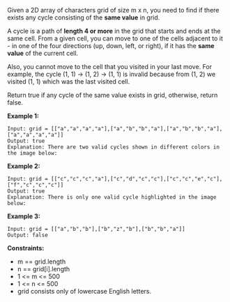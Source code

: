 Given a 2D array of characters grid of size m x n, you need to find if there exists any cycle consisting of the **same value** in grid.

A cycle is a path of **length 4 or more** in the grid that starts and ends at the same cell. From a given cell, you can move to one of the cells adjacent to it - in one of the four directions (up, down, left, or right), if it has the **same value** of the current cell.

Also, you cannot move to the cell that you visited in your last move. For example, the cycle (1, 1) -> (1, 2) -> (1, 1) is invalid because from (1, 2) we visited (1, 1) which was the last visited cell.

Return true if any cycle of the same value exists in grid, otherwise, return false.

 

**Example 1:**


```
Input: grid = [["a","a","a","a"],["a","b","b","a"],["a","b","b","a"],["a","a","a","a"]]
Output: true
Explanation: There are two valid cycles shown in different colors in the image below:
```
**Example 2:**


```
Input: grid = [["c","c","c","a"],["c","d","c","c"],["c","c","e","c"],["f","c","c","c"]]
Output: true
Explanation: There is only one valid cycle highlighted in the image below:
```
**Example 3:**


```
Input: grid = [["a","b","b"],["b","z","b"],["b","b","a"]]
Output: false
``` 

**Constraints:**

- m == grid.length
- n == grid[i].length
- 1 <= m <= 500
- 1 <= n <= 500
- grid consists only of lowercase English letters.
